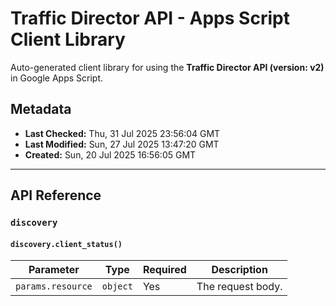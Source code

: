 # Traffic Director API - Apps Script Client Library

Auto-generated client library for using the **Traffic Director API (version: v2)** in Google Apps Script.

## Metadata

- **Last Checked:** Thu, 31 Jul 2025 23:56:04 GMT
- **Last Modified:** Sun, 27 Jul 2025 13:47:20 GMT
- **Created:** Sun, 20 Jul 2025 16:56:05 GMT



---

## API Reference

### `discovery`

#### `discovery.client_status()`
| Parameter | Type | Required | Description |
|---|---|---|---|
| `params.resource` | `object` | Yes | The request body. |